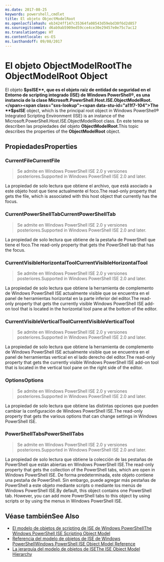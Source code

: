 ```yaml
---
ms.date: 2017-08-25
keywords: powershell,cmdlet
title: El objeto ObjectModelRoot
ms.openlocfilehash: eb3424ff147c35364fa08543d59ebd30f6d2d857
ms.sourcegitcommit: d6ab9ab5909ed59cce4ce30e29457e0e75c7ac12
ms.translationtype: HT
ms.contentlocale: es-ES
ms.lasthandoff: 09/08/2017
---
```

# <a name="the-objectmodelroot-object"></a><span data-ttu-id="a11f7-103">El objeto ObjectModelRoot</span><span class="sxs-lookup"><span data-stu-id="a11f7-103">The ObjectModelRoot Object</span></span>

<span data-ttu-id="a11f7-104">El objeto **$psISE**, que es el objeto raíz de entidad de seguridad en el Entorno de scripting integrado (ISE) de Windows PowerShell®, es una instancia de la clase Microsoft.PowerShell.Host.ISE.ObjectModelRoot.</span><span class="sxs-lookup"><span data-stu-id="a11f7-104">The **$psISE** object, which is the principal root object in Windows PowerShell® Integrated Scripting Environment (ISE) is an instance of the Microsoft.PowerShell.Host.ISE.ObjectModelRoot class.</span></span>
<span data-ttu-id="a11f7-105">En este tema se describen las propiedades del objeto **ObjectModelRoot**.</span><span class="sxs-lookup"><span data-stu-id="a11f7-105">This topic describes the properties of the **ObjectModelRoot** object.</span></span>

## <a name="properties"></a><span data-ttu-id="a11f7-106">Propiedades</span><span class="sxs-lookup"><span data-stu-id="a11f7-106">Properties</span></span>

### <a name="currentfile"></a><span data-ttu-id="a11f7-107">CurrentFile</span><span class="sxs-lookup"><span data-stu-id="a11f7-107">CurrentFile</span></span>

> <span data-ttu-id="a11f7-108">Se admite en Windows PowerShell ISE 2.0 y versiones posteriores.</span><span class="sxs-lookup"><span data-stu-id="a11f7-108">Supported in Windows PowerShell ISE 2.0 and later.</span></span> 

<span data-ttu-id="a11f7-109">La propiedad de solo lectura que obtiene el archivo, que está asociado a este objeto host que tiene actualmente el foco.</span><span class="sxs-lookup"><span data-stu-id="a11f7-109">The read-only property that gets the file, which is associated with this host object that currently has the focus.</span></span>

### <a name="currentpowershelltab"></a><span data-ttu-id="a11f7-110">CurrentPowerShellTab</span><span class="sxs-lookup"><span data-stu-id="a11f7-110">CurrentPowerShellTab</span></span>

> <span data-ttu-id="a11f7-111">Se admite en Windows PowerShell ISE 2.0 y versiones posteriores.</span><span class="sxs-lookup"><span data-stu-id="a11f7-111">Supported in Windows PowerShell ISE 2.0 and later.</span></span>

<span data-ttu-id="a11f7-112">La propiedad de solo lectura que obtiene de la pestaña de PowerShell que tiene el foco.</span><span class="sxs-lookup"><span data-stu-id="a11f7-112">The read-only property that gets the PowerShell tab that has the focus.</span></span>

### <a name="currentvisiblehorizontaltool"></a><span data-ttu-id="a11f7-113">CurrentVisibleHorizontalTool</span><span class="sxs-lookup"><span data-stu-id="a11f7-113">CurrentVisibleHorizontalTool</span></span>

> <span data-ttu-id="a11f7-114">Se admite en Windows PowerShell ISE 2.0 y versiones posteriores.</span><span class="sxs-lookup"><span data-stu-id="a11f7-114">Supported in Windows PowerShell ISE 2.0 and later.</span></span>

<span data-ttu-id="a11f7-115">La propiedad de solo lectura que obtiene la herramienta de complemento de Windows PowerShell ISE actualmente visible que se encuentra en el panel de herramientas horizontal en la parte inferior del editor.</span><span class="sxs-lookup"><span data-stu-id="a11f7-115">The read-only property that gets the currently visible Windows PowerShell ISE add-on tool that is located in the horizontal tool pane at the bottom of the editor.</span></span>

### <a name="currentvisibleverticaltool"></a><span data-ttu-id="a11f7-116">CurrentVisibleVerticalTool</span><span class="sxs-lookup"><span data-stu-id="a11f7-116">CurrentVisibleVerticalTool</span></span>

> <span data-ttu-id="a11f7-117">Se admite en Windows PowerShell ISE 2.0 y versiones posteriores.</span><span class="sxs-lookup"><span data-stu-id="a11f7-117">Supported in Windows PowerShell ISE 2.0 and later.</span></span> 

<span data-ttu-id="a11f7-118">La propiedad de solo lectura que obtiene la herramienta de complemento de Windows PowerShell ISE actualmente visible que se encuentra en el panel de herramientas vertical en el lado derecho del editor.</span><span class="sxs-lookup"><span data-stu-id="a11f7-118">The read-only property that gets the currently visible Windows PowerShell ISE add-on tool that is located in the vertical tool pane on the right side of the editor.</span></span>

### <a name="options"></a><span data-ttu-id="a11f7-119">Options</span><span class="sxs-lookup"><span data-stu-id="a11f7-119">Options</span></span>

> <span data-ttu-id="a11f7-120">Se admite en Windows PowerShell ISE 2.0 y versiones posteriores.</span><span class="sxs-lookup"><span data-stu-id="a11f7-120">Supported in Windows PowerShell ISE 2.0 and later.</span></span> 

<span data-ttu-id="a11f7-121">La propiedad de solo lectura que obtiene las distintas opciones que pueden cambiar la configuración de Windows PowerShell ISE.</span><span class="sxs-lookup"><span data-stu-id="a11f7-121">The read-only property that gets the various options that can change settings in Windows PowerShell ISE.</span></span>

### <a name="powershelltabs"></a><span data-ttu-id="a11f7-122">PowerShellTabs</span><span class="sxs-lookup"><span data-stu-id="a11f7-122">PowerShellTabs</span></span>

> <span data-ttu-id="a11f7-123">Se admite en Windows PowerShell ISE 2.0 y versiones posteriores.</span><span class="sxs-lookup"><span data-stu-id="a11f7-123">Supported in Windows PowerShell ISE 2.0 and later.</span></span> 

<span data-ttu-id="a11f7-124">La propiedad de solo lectura que obtiene la colección de las pestañas de PowerShell que están abiertas en Windows PowerShell ISE.</span><span class="sxs-lookup"><span data-stu-id="a11f7-124">The read-only property that gets the collection of the PowerShell tabs, which are open in Windows PowerShell ISE.</span></span> <span data-ttu-id="a11f7-125">De forma predeterminada, este objeto contiene una pestaña de PowerShell. Sin embargo, puede agregar más pestañas de PowerShell a este objeto mediante scripts o mediante los menús de Windows PowerShell ISE.</span><span class="sxs-lookup"><span data-stu-id="a11f7-125">By default, this object contains one PowerShell tab. However, you can add more PowerShell tabs to this object by using scripts or by using the menus in Windows PowerShell ISE.</span></span>

## <a name="see-also"></a><span data-ttu-id="a11f7-126">Véase también</span><span class="sxs-lookup"><span data-stu-id="a11f7-126">See Also</span></span>

- [<span data-ttu-id="a11f7-127">El modelo de objetos de scripting de ISE de Windows PowerShell</span><span class="sxs-lookup"><span data-stu-id="a11f7-127">The Windows PowerShell ISE Scripting Object Model</span></span>](The-Windows-PowerShell-ISE-Scripting-Object-Model.md)
- [<span data-ttu-id="a11f7-128">Referencia del modelo de objetos de ISE de Windows PowerShell</span><span class="sxs-lookup"><span data-stu-id="a11f7-128">Windows PowerShell ISE Object Model Reference</span></span>](Windows-PowerShell-ISE-Object-Model-Reference.md)
- [<span data-ttu-id="a11f7-129">La jerarquía del modelo de objetos de ISE</span><span class="sxs-lookup"><span data-stu-id="a11f7-129">The ISE Object Model Hierarchy</span></span>](The-ISE-Object-Model-Hierarchy.md)
